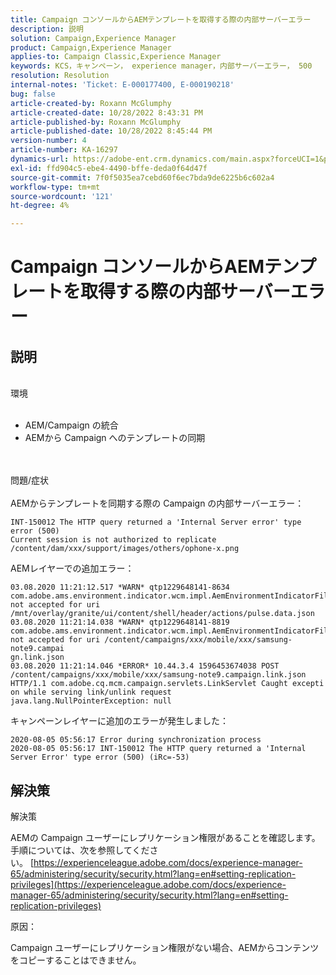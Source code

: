 ```yaml
---
title: Campaign コンソールからAEMテンプレートを取得する際の内部サーバーエラー
description: 説明
solution: Campaign,Experience Manager
product: Campaign,Experience Manager
applies-to: Campaign Classic,Experience Manager
keywords: KCS，キャンペーン， experience manager，内部サーバーエラー， 500
resolution: Resolution
internal-notes: 'Ticket: E-000177400, E-000190218'
bug: false
article-created-by: Roxann McGlumphy
article-created-date: 10/28/2022 8:43:31 PM
article-published-by: Roxann McGlumphy
article-published-date: 10/28/2022 8:45:44 PM
version-number: 4
article-number: KA-16297
dynamics-url: https://adobe-ent.crm.dynamics.com/main.aspx?forceUCI=1&pagetype=entityrecord&etn=knowledgearticle&id=c000ad2d-0157-ed11-bba2-6045bd006b25
exl-id: ffd904c5-ebe4-4490-bffe-deda0f64d47f
source-git-commit: 7f0f5035ea7cebd60f6ec7bda9de6225b6c602a4
workflow-type: tm+mt
source-wordcount: '121'
ht-degree: 4%

---
```


# Campaign コンソールからAEMテンプレートを取得する際の内部サーバーエラー

## 説明

<br>環境<br><br>
- AEM/Campaign の統合
- AEMから Campaign へのテンプレートの同期

<br><br>問題/症状<br><br>
AEMからテンプレートを同期する際の Campaign の内部サーバーエラー：


```
INT-150012 The HTTP query returned a 'Internal Server error' type error (500)
Current session is not authorized to replicate /content/dam/xxx/support/images/others/ophone-x.png
```


AEMレイヤーでの追加エラー：


```
03.08.2020 11:21:12.517 *WARN* qtp1229648141-8634 com.adobe.ams.environment.indicator.wcm.impl.AemEnvironmentIndicatorFilter not accepted for uri /mnt/overlay/granite/ui/content/shell/header/actions/pulse.data.json
03.08.2020 11:21:14.038 *WARN* qtp1229648141-8819 com.adobe.ams.environment.indicator.wcm.impl.AemEnvironmentIndicatorFilter not accepted for uri /content/campaigns/xxx/mobile/xxx/samsung-note9.campai
gn.link.json
03.08.2020 11:21:14.046 *ERROR* 10.44.3.4 1596453674038 POST /content/campaigns/xxx/mobile/xxx/samsung-note9.campaign.link.json HTTP/1.1 com.adobe.cq.mcm.campaign.servlets.LinkServlet Caught excepti
on while serving link/unlink request
java.lang.NullPointerException: null
```


キャンペーンレイヤーに追加のエラーが発生しました：


```
2020-08-05 05:56:17 Error during synchronization process
2020-08-05 05:56:17 INT-150012 The HTTP query returned a 'Internal Server Error' type error (500) (iRc=-53)
```





## 解決策


解決策

AEMの Campaign ユーザーにレプリケーション権限があることを確認します。  手順については、次を参照してください。 [https://experienceleague.adobe.com/docs/experience-manager-65/administering/security/security.html?lang=en#setting-replication-privileges](https://experienceleague.adobe.com/docs/experience-manager-65/administering/security/security.html?lang=en#setting-replication-privileges)

原因：

Campaign ユーザーにレプリケーション権限がない場合、AEMからコンテンツをコピーすることはできません。
